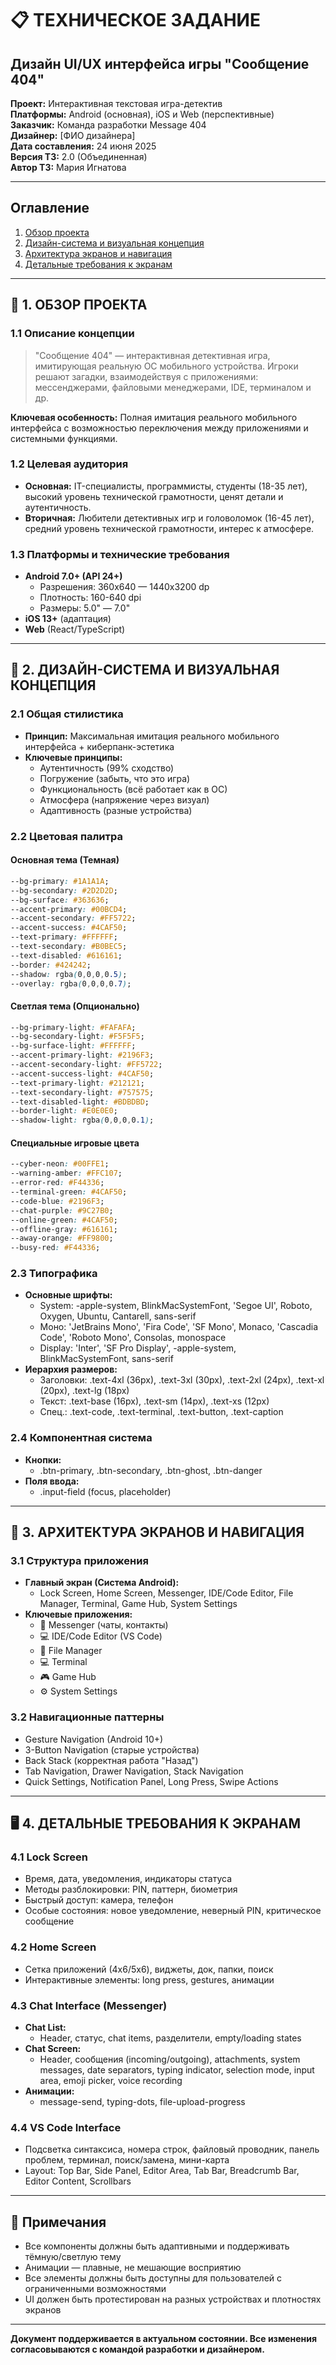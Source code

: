 # 📋 ТЕХНИЧЕСКОЕ ЗАДАНИЕ

## Дизайн UI/UX интерфейса игры "Сообщение 404"

**Проект:** Интерактивная текстовая игра-детектив  
**Платформы:** Android (основная), iOS и Web (перспективные)  
**Заказчик:** Команда разработки Message 404  
**Дизайнер:** [ФИО дизайнера]  
**Дата составления:** 24 июня 2025  
**Версия ТЗ:** 2.0 (Объединенная)  
**Автор ТЗ:** Мария Игнатова

---

## Оглавление
1. [Обзор проекта](#1-обзор-проекта)
2. [Дизайн-система и визуальная концепция](#2-дизайн-система-и-визуальная-концепция)
3. [Архитектура экранов и навигация](#3-архитектура-экранов-и-навигация)
4. [Детальные требования к экранам](#4-детальные-требования-к-экранам)

---

## 🎯 1. ОБЗОР ПРОЕКТА

### 1.1 Описание концепции
> "Сообщение 404" — интерактивная детективная игра, имитирующая реальную ОС мобильного устройства. Игроки решают загадки, взаимодействуя с приложениями: мессенджерами, файловыми менеджерами, IDE, терминалом и др.

**Ключевая особенность:** Полная имитация реального мобильного интерфейса с возможностью переключения между приложениями и системными функциями.

### 1.2 Целевая аудитория
- **Основная:** IT-специалисты, программисты, студенты (18-35 лет), высокий уровень технической грамотности, ценят детали и аутентичность.
- **Вторичная:** Любители детективных игр и головоломок (16-45 лет), средний уровень технической грамотности, интерес к атмосфере.

### 1.3 Платформы и технические требования
- **Android 7.0+ (API 24+)**
  - Разрешения: 360x640 — 1440x3200 dp
  - Плотность: 160-640 dpi
  - Размеры: 5.0" — 7.0"
- **iOS 13+** (адаптация)
- **Web** (React/TypeScript)

---

## 🎨 2. ДИЗАЙН-СИСТЕМА И ВИЗУАЛЬНАЯ КОНЦЕПЦИЯ

### 2.1 Общая стилистика
- **Принцип:** Максимальная имитация реального мобильного интерфейса + киберпанк-эстетика
- **Ключевые принципы:**
  - Аутентичность (99% сходство)
  - Погружение (забыть, что это игра)
  - Функциональность (всё работает как в ОС)
  - Атмосфера (напряжение через визуал)
  - Адаптивность (разные устройства)

### 2.2 Цветовая палитра
#### Основная тема (Темная)
```css
--bg-primary: #1A1A1A;
--bg-secondary: #2D2D2D;
--bg-surface: #363636;
--accent-primary: #00BCD4;
--accent-secondary: #FF5722;
--accent-success: #4CAF50;
--text-primary: #FFFFFF;
--text-secondary: #B0BEC5;
--text-disabled: #616161;
--border: #424242;
--shadow: rgba(0,0,0,0.5);
--overlay: rgba(0,0,0,0.7);
```
#### Светлая тема (Опционально)
```css
--bg-primary-light: #FAFAFA;
--bg-secondary-light: #F5F5F5;
--bg-surface-light: #FFFFFF;
--accent-primary-light: #2196F3;
--accent-secondary-light: #FF5722;
--accent-success-light: #4CAF50;
--text-primary-light: #212121;
--text-secondary-light: #757575;
--text-disabled-light: #BDBDBD;
--border-light: #E0E0E0;
--shadow-light: rgba(0,0,0,0.1);
```
#### Специальные игровые цвета
```css
--cyber-neon: #00FFE1;
--warning-amber: #FFC107;
--error-red: #F44336;
--terminal-green: #4CAF50;
--code-blue: #2196F3;
--chat-purple: #9C27B0;
--online-green: #4CAF50;
--offline-gray: #616161;
--away-orange: #FF9800;
--busy-red: #F44336;
```

### 2.3 Типографика
- **Основные шрифты:**
  - System: -apple-system, BlinkMacSystemFont, 'Segoe UI', Roboto, Oxygen, Ubuntu, Cantarell, sans-serif
  - Моно: 'JetBrains Mono', 'Fira Code', 'SF Mono', Monaco, 'Cascadia Code', 'Roboto Mono', Consolas, monospace
  - Display: 'Inter', 'SF Pro Display', -apple-system, BlinkMacSystemFont, sans-serif
- **Иерархия размеров:**
  - Заголовки: .text-4xl (36px), .text-3xl (30px), .text-2xl (24px), .text-xl (20px), .text-lg (18px)
  - Текст: .text-base (16px), .text-sm (14px), .text-xs (12px)
  - Спец.: .text-code, .text-terminal, .text-button, .text-caption

### 2.4 Компонентная система
- **Кнопки:**
  - .btn-primary, .btn-secondary, .btn-ghost, .btn-danger
- **Поля ввода:**
  - .input-field (focus, placeholder)

---

## 📱 3. АРХИТЕКТУРА ЭКРАНОВ И НАВИГАЦИЯ

### 3.1 Структура приложения
- **Главный экран (Система Android):**
  - Lock Screen, Home Screen, Messenger, IDE/Code Editor, File Manager, Terminal, Game Hub, System Settings
- **Ключевые приложения:**
  - 💬 Messenger (чаты, контакты)
  - 💻 IDE/Code Editor (VS Code)
  - 📁 File Manager
  - 💻 Terminal
  - 🎮 Game Hub
  - ⚙️ System Settings

### 3.2 Навигационные паттерны
- Gesture Navigation (Android 10+)
- 3-Button Navigation (старые устройства)
- Back Stack (корректная работа "Назад")
- Tab Navigation, Drawer Navigation, Stack Navigation
- Quick Settings, Notification Panel, Long Press, Swipe Actions

---

## 🖥️ 4. ДЕТАЛЬНЫЕ ТРЕБОВАНИЯ К ЭКРАНАМ

### 4.1 Lock Screen
- Время, дата, уведомления, индикаторы статуса
- Методы разблокировки: PIN, паттерн, биометрия
- Быстрый доступ: камера, телефон
- Особые состояния: новое уведомление, неверный PIN, критическое сообщение

### 4.2 Home Screen
- Сетка приложений (4x6/5x6), виджеты, док, папки, поиск
- Интерактивные элементы: long press, gestures, анимации

### 4.3 Chat Interface (Messenger)
- **Chat List:**
  - Header, статус, chat items, разделители, empty/loading states
- **Chat Screen:**
  - Header, сообщения (incoming/outgoing), attachments, system messages, date separators, typing indicator, selection mode, input area, emoji picker, voice recording
- **Анимации:**
  - message-send, typing-dots, file-upload-progress

### 4.4 VS Code Interface
- Подсветка синтаксиса, номера строк, файловый проводник, панель проблем, терминал, поиск/замена, мини-карта
- Layout: Top Bar, Side Panel, Editor Area, Tab Bar, Breadcrumb Bar, Editor Content, Scrollbars

---

## 📝 Примечания
- Все компоненты должны быть адаптивными и поддерживать тёмную/светлую тему
- Анимации — плавные, не мешающие восприятию
- Все элементы должны быть доступны для пользователей с ограниченными возможностями
- UI должен быть протестирован на разных устройствах и плотностях экранов

---

**Документ поддерживается в актуальном состоянии. Все изменения согласовываются с командой разработки и дизайнером.** 